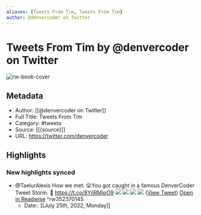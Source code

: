```yaml
---
aliases: [Tweets From Tim, Tweets From Tim]
author: @denvercoder on Twitter
---
```

# Tweets From Tim by @denvercoder on Twitter

![rw-book-cover](https://pbs.twimg.com/profile_images/1544239582765514755/doJhzoxq.jpg)

## Metadata
- Author: [[@denvercoder on Twitter]]
- Full Title: Tweets From Tim
- Category: #tweets
- Source: [[{source}]]
- URL: https://twitter.com/denvercoder

## Highlights
### New highlights synced
- @TaelurAlexis How we met. 😜You got caught in a famous DenverCoder Tweet Storm. 🥶 https://t.co/8YjIRMjpO9
  ![](https://pbs.twimg.com/media/D66pUVnV4AIJftK.jpg)
  ![](https://pbs.twimg.com/media/D66pUWLUEAAD7be.jpg)
  ![](https://pbs.twimg.com/media/D66pUYAUYAInAaT.jpg)
  ![](https://pbs.twimg.com/media/D66pUbaVUAAYkSm.jpg) ([View Tweet](https://twitter.com/denvercoder/status/1130026730733760512)) [Open in Readwise](https://readwise.io/open/352370145) ^rw352370145
    - Date:: [[July 25th, 2022, Monday]]
